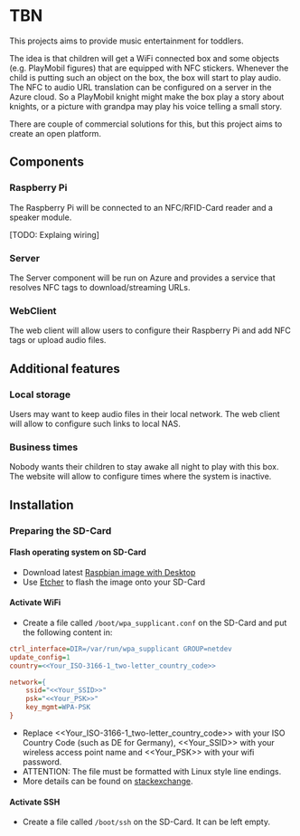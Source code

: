 # TBN

This projects aims to provide music entertainment for toddlers.

The idea is that children will get a WiFi connected box and some objects (e.g. PlayMobil figures) that are equipped with NFC stickers. Whenever the child is putting such an object on the box, the box will start to play audio.
The NFC to audio URL translation can be configured on a server in the Azure cloud.
So a PlayMobil knight might make the box play a story about knights, or a picture with grandpa may play his voice telling a small story.

There are couple of commercial solutions for this, but this project aims to create an open platform.

## Components

### Raspberry Pi

The Raspberry Pi will be connected to an NFC/RFID-Card reader and a speaker module.

[TODO: Explaing wiring]

### Server

The Server component will be run on Azure and provides a service that resolves NFC tags to download/streaming URLs.

### WebClient

The web client will allow users to configure their Raspberry Pi and add NFC tags or upload audio files.

## Additional features

### Local storage

Users may want to keep audio files in their local network. The web client will allow to configure such links to local NAS.

### Business times

Nobody wants their children to stay awake all night to play with this box. The website will allow to configure times where the system is inactive.

## Installation

### Preparing the SD-Card

#### Flash operating system on SD-Card

* Download latest [Raspbian image with Desktop](https://www.raspberrypi.org/downloads/raspbian/)
* Use [Etcher](https://etcher.io/) to flash the image onto your SD-Card

#### Activate WiFi

* Create a file called `/boot/wpa_supplicant.conf` on the SD-Card and put the following content in:

```ini
ctrl_interface=DIR=/var/run/wpa_supplicant GROUP=netdev
update_config=1
country=<<Your_ISO-3166-1_two-letter_country_code>>

network={
    ssid="<<Your_SSID>>"
    psk="<<Your_PSK>>"
    key_mgmt=WPA-PSK
}
```

* Replace <<Your_ISO-3166-1_two-letter_country_code>> with your ISO Country Code (such as DE for Germany), <<Your_SSID>> with your wireless access point name and <<Your_PSK>> with your wifi password.
* ATTENTION: The file must be formatted with Linux style line endings.
* More details can be found on [stackexchange](https://raspberrypi.stackexchange.com/a/57023).

#### Activate SSH

* Create a file called `/boot/ssh` on the SD-Card. It can be left empty.